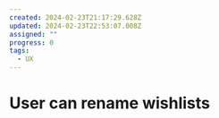 ```yaml
---
created: 2024-02-23T21:17:29.628Z
updated: 2024-02-23T22:53:07.008Z
assigned: ""
progress: 0
tags:
  - UX
---
```


# User can rename wishlists
